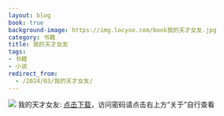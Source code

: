 ```yaml
---
layout: blog
book: true
background-image: https://img.locyoo.com/book我的天才女友.jpg
category: 书籍
title: 我的天才女友
tags:
- 书籍
- 小说
redirect_from:
  - /2024/03/我的天才女友/
---
```

![](https://img.locyoo.com/book我的天才女友.jpg)
我的天才女友: <a name = "ref1" href="https://url18.ctfile.com/f/50983618-1377644719-9d139d?p=3619">点击下载</a>，访问密码请点击右上方“关于”自行查看